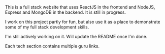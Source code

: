 This is a full stack website that uses ReactJS in the frontend and NodeJS, Express and MongoDB in the backend. It is still in progress.

I work on this project partly for fun, but also use it as a place to demonstrate some of my full stack development skills.

I'm still actively working on it. Will update the README once I'm done.

Each tech section contains multiple guru links.
